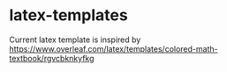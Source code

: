 # latex-templates
Current latex template is inspired by https://www.overleaf.com/latex/templates/colored-math-textbook/rgvcbknkyfkg 

